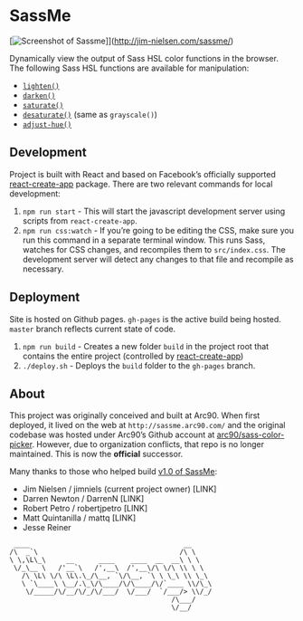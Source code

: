 # SassMe

[![Screenshot of Sassme](https://i.imgur.com/9fPZaaU.png)]](http://jim-nielsen.com/sassme/)

Dynamically view the output of Sass HSL color functions in the browser. The following Sass HSL functions are available for manipulation:

- [`lighten()`](http://sass-lang.com/documentation/Sass/Script/Functions.html#lighten-instance_method)
- [`darken()`](http://sass-lang.com/documentation/Sass/Script/Functions.html#darken-instance_method)
- [`saturate()`](http://sass-lang.com/documentation/Sass/Script/Functions.html#saturate-instance_method)
- [`desaturate()`](http://sass-lang.com/documentation/Sass/Script/Functions.html#desaturate-instance_method) (same as `grayscale()`)
- [`adjust-hue()`](http://sass-lang.com/documentation/Sass/Script/Functions.html#adjust_hue-instance_method)

## Development

Project is built with React and based on Facebook’s officially supported [react-create-app](https://github.com/facebookincubator/create-react-app) package. There are two relevant commands for local development:

1. `npm run start` - This will start the javascript development server using scripts from `react-create-app`.
2. `npm run css:watch` - If you’re going to be editing the CSS, make sure you run this command in a separate terminal window. This runs Sass, watches for CSS changes, and recompiles them to `src/index.css`. The development server will detect any changes to that file and recompile as necessary.

## Deployment

Site is hosted on Github pages. `gh-pages` is the active build being hosted. `master` branch reflects current state of code.

1. `npm run build` - Creates a new folder `build` in the project root that contains the entire project (controlled by [react-create-app](https://github.com/facebookincubator/create-react-app))
2. `./deploy.sh` - Deploys the `build` folder to the `gh-pages` branch.

## About

This project was originally conceived and built at Arc90. When first deployed, it lived on the web at `http://sassme.arc90.com/` and the original codebase was hosted under Arc90’s Github account at [arc90/sass-color-picker](https://github.com/arc90/sass-color-picker). However, due to organization conflicts, that repo is no longer maintained. This is now the **official** successor.

Many thanks to those who helped build [v1.0 of SassMe](https://github.com/jimniels/sassme/releases/tag/1.0):

- Jim Nielsen / jimniels (current project owner) [LINK]
- Darren Newton / DarrenN [LINK]
- Robert Petro / robertjpetro [LINK]
- Matt Quintanilla / mattq [LINK]
- Jesse Reiner

```text
 ____                                      __     
/\  _`\                                   /\ \    
\ \,\L\_\     __      ____    ____  __  __\ \ \   
 \/_\__ \   /'__`\   /',__\  /',__\/\ \/\ \\ \ \  
   /\ \L\ \/\ \L\.\_/\__, `\/\__, `\ \ \_\ \\ \_\
   \ `\____\ \__/.\_\/\____/\/\____/\/`____ \\/\_\
    \/_____/\/__/\/_/\/___/  \/___/  `/___/> \\/_/
                                        /\___/    
                                        \/__/     

```
